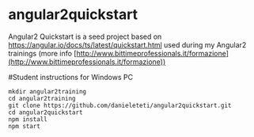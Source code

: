 # angular2quickstart
Angular2 Quickstart is a seed project based on https://angular.io/docs/ts/latest/quickstart.html used during my Angular2 trainings (more info [http://www.bittimeprofessionals.it/formazione](http://www.bittimeprofessionals.it/formazione))

#Student instructions for Windows PC
```
mkdir angular2training
cd angular2training
git clone https://github.com/danieleteti/angular2quickstart.git
cd angular2quickstart
npm install
npm start
```

